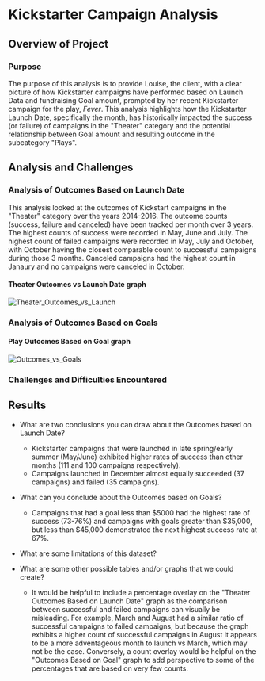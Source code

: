 # Kickstarter Campaign Analysis 

## Overview of Project

### Purpose
The purpose of this analysis is to provide Louise, the client, with a clear picture of how Kickstarter campaigns have performed based on Launch Data and fundraising Goal amount, prompted by her recent Kickstarter campaign for the play, *Fever*. This analysis highlights how the Kickstarter Launch Date, specifically the month, has historically impacted the success (or failure) of campaigns in the "Theater" category and the potential relationship between Goal amount and resulting outcome in the subcategory "Plays". 

## Analysis and Challenges

### Analysis of Outcomes Based on Launch Date
This analysis looked at the outcomes of Kickstart campaigns in the "Theater" category over the years 2014-2016. The outcome counts (success, failure and canceled) have been tracked per month over 3 years. The highest counts of success were recorded in May, June and July. The highest count of failed campaigns were recorded in May, July and October, with October having the closest comparable count to successful campaigns during those 3 months. Canceled campaigns had the highest count in Janaury and no campaigns were canceled in October.
#### Theater Outcomes vs Launch Date graph
![Theater_Outcomes_vs_Launch](https://user-images.githubusercontent.com/77405273/106233651-da051480-61ab-11eb-8492-9e6f7072ce20.png)

### Analysis of Outcomes Based on Goals
#### Play Outcomes Based on Goal graph
![Outcomes_vs_Goals](https://user-images.githubusercontent.com/77405273/106234020-bee6d480-61ac-11eb-819d-7d1c6c8f9adb.png)

### Challenges and Difficulties Encountered

## Results

- What are two conclusions you can draw about the Outcomes based on Launch Date?
  - Kickstarter campaigns that were launched in late spring/early summer (May/June) exhibited higher rates of success than other months (111 and 100 campaigns respectively).
  - Campaigns launched in December almost equally succeeded (37 campaigns) and failed (35 campaigns). 

- What can you conclude about the Outcomes based on Goals?
  - Campaigns that had a goal less than $5000 had the highest rate of success (73-76%) and campaigns with goals greater than $35,000, but less than $45,000 demonstrated the next highest success rate at 67%.

- What are some limitations of this dataset?


- What are some other possible tables and/or graphs that we could create?
 
  - It would be helpful to include a percentage overlay on the "Theater Outcomes Based on Launch Date" graph as the comparison between successful and failed campaigns can visually be misleading. For example, March and August had a similar ratio of successful campaigns to failed campaigns, but because the graph exhibits a higher count of successful campaigns in August it appears to be a more adventageous month to launch vs March, which may not be the case. Conversely, a count overlay would be helpful on the "Outcomes Based on Goal" graph to add perspective to some of the percentages that are based on very few counts. 
  
  
